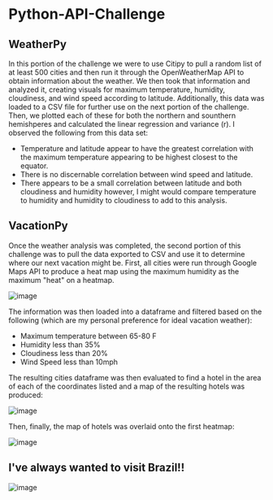 # Python-API-Challenge

## WeatherPy

In this portion of the challenge we were to use Citipy to pull a random list of at least 500 cities and then run it through the OpenWeatherMap API to obtain information about the weather. We then took that information and analyzed it, creating visuals for maximum temperature, humidity, cloudiness, and wind speed according to latitude. Additionally, this data was loaded to a CSV file for further use on the next portion of the challenge. Then, we plotted each of these for both the northern and sounthern hemishperes and calculated the linear regression and variance (r). I observed the following from this data set:
* Temperature and latitude appear to have the greatest correlation with the maximum temperature appearing to be highest closest to the equator.
* There is no discernable correlation between wind speed and latitude.
* There appears to be a small correlation between latitude and both cloudiness and humidity however, I might would compare temperature to humidity and humidity to cloudiness to add to this analysis.

## VacationPy

Once the weather analysis was completed, the second portion of this challenge was to pull the data exported to CSV and use it to determine where our next vacation might be. First, all cities were run through Google Maps API to produce a heat map using the maximum humidity as the maximum "heat" on a heatmap.

![image](https://user-images.githubusercontent.com/83737584/127787857-11ef7413-350a-4006-8750-4942a748a585.png)

The information was then loaded into a dataframe and filtered based on the following (which are my personal preference for ideal vacation weather):
* Maximum temperature between 65-80 F
* Humidity less than 35%
* Cloudiness less than 20%
* Wind Speed less than 10mph

The resulting cities dataframe was then evaluated to find a hotel in the area of each of the coordinates listed and a map of the resulting hotels was produced:

![image](https://user-images.githubusercontent.com/83737584/127787925-2c38770b-80cb-4b9e-9a43-c5ed3388a230.png)

Then, finally, the map of hotels was overlaid onto the first heatmap:

![image](https://user-images.githubusercontent.com/83737584/127787974-59eb0340-4de8-4a47-9d09-bc039f662ae5.png)

## I've always wanted to visit Brazil!!

![image](https://user-images.githubusercontent.com/83737584/129640795-a8503c5e-9d1b-45e6-9aa5-f0f4df54ddb9.png)

